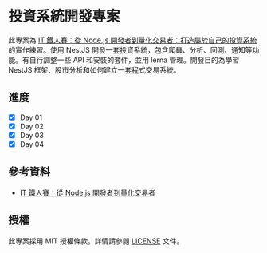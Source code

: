 # 投資系統開發專案

此專案為 [IT 鐵人賽：從 Node.js 開發者到量化交易者：打造屬於自己的投資系統](https://ithelp.ithome.com.tw/articles/10287218) 的實作練習。使用 NestJS 開發一套投資系統，包含爬蟲、分析、回測、通知等功能。有自行調整一些 API 和安裝的套件，並用 lerna 管理。開發目的為學習 NestJS 框架、股市分析和如何建立一套程式交易系統。

## 進度

- [x] Day 01
- [x] Day 02
- [x] Day 03
- [x] Day 04

## 參考資料

- [IT 鐵人賽：從 Node.js 開發者到量化交易者](https://ithelp.ithome.com.tw/articles/10287218)

## 授權

此專案採用 MIT 授權條款。詳情請參閱 [LICENSE](LICENSE) 文件。